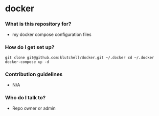 # docker #

### What is this repository for? ###

* my docker compose configuration files

### How do I get set up? ###

`git clone git@github.com:klutchell/docker.git ~/.docker
cd ~/.docker
docker-compose up -d`

### Contribution guidelines ###

* N/A

### Who do I talk to? ###

* Repo owner or admin
